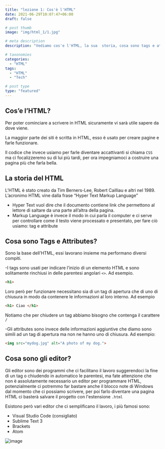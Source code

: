 ```yaml
---
title: "lezione 1: Cos'è l'HTML"
date: 2021-06-29T10:07:47+06:00
draft: false

# post thumb
image: "img/html_1/1.jpg"

# meta description
description: "Vediamo cos'e l'HTML, la sua  storia, cosa sono tags e attributes e gli editor di testo"

# taxonomies
categories:
  - "HTML"
tags:
  - "HTML"
  - "Tech"

# post type
type: "featured"
---
```

## Cos’e l’HTML?

Per poter cominciare a scrivere in HTML sicuramente vi sarà utile sapere da dove viene.

La maggior parte dei siti è scritta in HTML, esso è usato per creare pagine e farle funzionare.

Il codice che invece usiamo per farle diventare accattivanti si chiama `CSS` ma ci focalizzeremo su di lui più tardi, per ora impegniamoci a costruire una pagina più che farla bella.

## La storia del HTML

L’HTML è stato creato da Tim Berners-Lee, Robert Cailliau e altri nel 1989. L’acronimo HTML vine dalla frase “Hyper Text Markup Language”
* Hyper Text vuol dire che il documento contiene link che permettono al lettore di saltare da una parte all’altra della pagina.
* Markup Language è invece il modo in cui parla il computer e ci serve per controllare come il testo viene processato e presentato, per fare ciò usiamo: tag e attribute

## Cosa sono Tags e Attributes?

Sono la base dell’HTML, essi lavorano insieme ma performano diversi compiti.

-I tags sono usati per indicare l’inizio di un elemento HTML e sono solitamente rinchiusi in delle parentesi angolari `<>`. Ad esempio.
```html
<h1>
```
Loro però per funzionare necessitano sia di un tag di apertura che di uno di chiusura in modo da contenere le informazioni al loro interno. Ad esempio 
```html
<h1> Ciao </h1>
```
Notiamo che per chiudere un tag abbiamo bisogno che contenga il carattere `/`

-Gli attributes sono invece delle informazioni aggiuntive che diamo sono simili ad un tag di apertura ma non ne hanno uno di chiusura. Ad esempio: 
```html
<img src="mydog.jpg" alt="A photo of my dog.">
```
## Cosa sono gli editor?

Gli editor sono dei programmi che ci facilitano il lavoro suggerendoci la fine di un tag o chiudendo in automatico le parentesi, ma fate attenzione che non è assolutamente necessario un editor per programmare HTML, potenzialmente ci potremmo far bastare anche il blocco note di Windows dal momento che ci possiamo scrivere, per poi farlo diventare una pagina HTML ci basterà salvare il progetto con l'estensione `.html`

Esistono però vari editor che ci semplificano il lavoro, i più famosi sono:

* Visual Studio Code (consigliato)
* Sublime Text 3
* Brackets
* Atom

![image](../../img/html_1/2.jpg)

